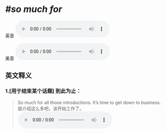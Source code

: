 # ***\#so much for*** 
英音
<audio src="./media/so much for1_AAC.aac" controls="controls"></audio>

美音
<audio src="./media/so much for2_AAC.aac" controls="controls"></audio>



  

英文释义
---
### 1.**[用于结束某个话题] 到此为止：**  

 > So much for all those introductions. It’s time to get down to business.   
 > 就介绍这么多吧，该开始工作了。    
<audio src="./media/much-19.aac" controls="controls"></audio>


